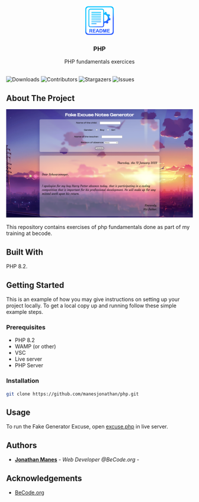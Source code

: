 <br/>
<p align="center">
  <a href="https://github.com/manesjonathan/php">
    <img src="/assets/image/logo.png" alt="Logo" width="80" height="80">
  </a>

  <h3 align="center">PHP</h3>

  <p align="center">
    PHP fundamentals exercices
    <br/>
    <br/>
  </p>
</p>

![Downloads](https://img.shields.io/github/downloads/manesjonathan/php/total) ![Contributors](https://img.shields.io/github/contributors/manesjonathan/php?color=dark-green) ![Stargazers](https://img.shields.io/github/stars/manesjonathan/php?style=social) ![Issues](https://img.shields.io/github/issues/manesjonathan/php) 

## About The Project

![Screen Shot](assets/image/capture.png)

This repository contains exercises of php fundamentals done as part of my training at becode.

## Built With

PHP 8.2.

## Getting Started

This is an example of how you may give instructions on setting up your project locally.
To get a local copy up and running follow these simple example steps.

### Prerequisites

- PHP 8.2
- WAMP (or other)
- VSC
- Live server
- PHP Server

### Installation

```sh
git clone https://github.com/manesjonathan/php.git
```

## Usage

To run the Fake Generator Excuse, open [excuse.php](variable/excuse.php) in live server.


## Authors

* **[Jonathan Manes](https://github.com/manesjonathan/)** - *Web Developer @BeCode.org* - 

## Acknowledgements

* [BeCode.org](https://github.com/becodeorg)
